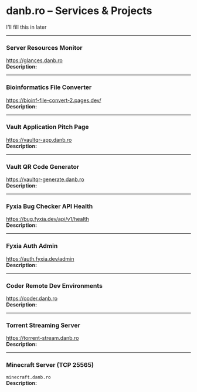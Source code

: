 # danb.ro – Services & Projects
I'll fill this in later

---

### Server Resources Monitor  
<https://glances.danb.ro>  
**Description:**  

---

### Bioinformatics File Converter  
<https://bioinf-file-convert-2.pages.dev/>  
**Description:**  

---

### Vault Application Pitch Page  
<https://vaultqr-app.danb.ro>  
**Description:**  

---

### Vault QR Code Generator  
<https://vaultqr-generate.danb.ro>  
**Description:**  

---

### Fyxia Bug Checker API Health  
<https://bug.fyxia.dev/api/v1/health>  
**Description:**  

---

### Fyxia Auth Admin  
<https://auth.fyxia.dev/admin>  
**Description:**  

---

### Coder Remote Dev Environments  
<https://coder.danb.ro>  
**Description:**  

---

### Torrent Streaming Server  
<https://torrent-stream.danb.ro>  
**Description:**  

---

### Minecraft Server (TCP 25565)  
`minecraft.danb.ro`  
**Description:**
